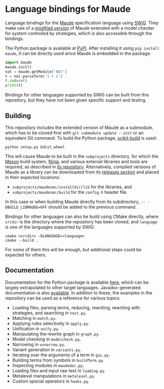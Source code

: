 Language bindings for Maude
===========================

Language bindings for the [Maude](http://maude.cs.illinois.edu) specification language using [SWIG](http://www.swig.org). They make use of a [modified version](https://github.com/fadoss/maudesmc) of Maude extended with a model checker for system controlled by strategies, which is also accessible through the bindings.

The Python package is available at [PyPI](https://pypi.org/project/maude). After installing it using `pip install maude`, it can be directly used since Maude is embedded in the package:

```python
import maude
maude.init()
nat = maude.getModule('NAT')
t = nat.parseTerm('1 + 2')
t.reduce()
print(t)
```

Bindings for other languages supported by SWIG can be built from this repository, but they have not been given specific support and testing.


Building
--------

This repository includes the extended version of Maude as a submodule, which has to be cloned first with  `git submodule update --init` or an equivalent Git command. To build the Python package, [scikit-build](https://scikit-build.org) is used:

```
python setup.py bdist_wheel
```

This will cause Maude to be built in the `subprojects` directory, for which the [Meson](https://mesonbuild.com/) build system, [Ninja](https://ninja-build.org/), and various external libraries and tools are required, as described in [its repository](https://github.com/fadoss/maudesmc). Alternatively, compiled versions of Maude as a library can be downloaded from its [releases section](https://github.com/fadoss/maudesmc/releases) and placed in their expected locations:
* `subprojects/maudesmc/installdir/lib` for the libraries, and
* `subprojects/maudesmc/build` for the `config.h` header file.

In this case or when building Maude directly from its subdirectory, `-- -DBUILD_LIBMAUDE=OFF` should be added to the previous command.

Bindings for other languages can also be build using CMake directly, where `srcdir` is the directory where the repository has been cloned, and `language` is one of the languages supported by SWIG:

```
cmake <srcdir> -DLANGUAGE=<language>
cmake --build .
```

For some of them this will be enough, but additional steps could be expected for others.


Documentation
-------------

Documentation for the Python package is available [here](https://fadoss.github.io/maude-bindings), which can be largely extrapolated to other target languages. Javadoc-generated documentation is also [available](https://fadoss.github.io/maude-bindings/javadoc). In addition to these, the examples in the repository can be used as a reference for various topics:

* Loading files, parsing terms, reducing, rewriting, rewriting with strategies, and searching in `test.py`.
* Matching in `match.py`.
* Applying rules selectively in `apply.py`.
* Unification in `unify.py`.
* Manipulating the rewrite graph in `graph.py`.
* Model checking in `modelcheck.py`.
* Narrowing in `vunarrow.py`.
* Variant generation in `variants.py`.
* Iterating over the arguments of a term in `gui.py`.
* Building terms from symbols in `buildTerm.py`.
* Inspecting modules in `maudedoc.py`.
* Loading files and input raw text in `loading.py`.
* Metalevel manipulations in `metalevel.py`.
* Custom special operators in `hooks.py`.
